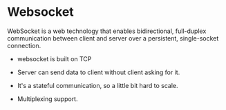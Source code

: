 # Websocket

WebSocket is a web technology that enables bidirectional, full-duplex communication between client and server over a persistent, single-socket connection.

- websocket is built on TCP


- Server can send data to client without client asking for it.
- It's a stateful communication, so a little bit hard to scale.
- Multiplexing support.
